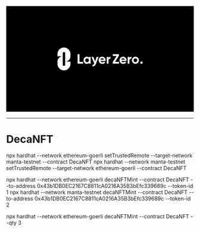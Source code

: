 <div align="center">
    <img alt="LayerZero" src="resources/LayerZeroLogo.png"/>
</div>

---

# DecaNFT

npx hardhat --network ethereum-goerli setTrustedRemote --target-network manta-testnet --contract DecaNFT
npx hardhat --network manta-testnet setTrustedRemote --target-network ethereum-goerli --contract DecaNFT

npx hardhat --network ethereum-goerli decaNFTMint --contract DecaNFT --to-address 0x43b1DB0EC2167C8811cA0216A35B3bEfc339689c --token-id 1
npx hardhat --network manta-testnet decaNFTMint --contract DecaNFT --to-address 0x43b1DB0EC2167C8811cA0216A35B3bEfc339689c --token-id 2

npx hardhat --network ethereum-goerli decaNFTMint --contract DecaNFT --qty 3